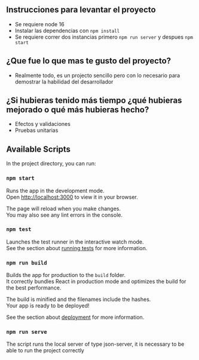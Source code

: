 ## Instrucciones para levantar el proyecto

 - Se requiere node 16 
 - Instalar las dependencias con `npm install`
 - Se requiere correr dos instancias primero `npm run server` y despues `npm start`

## ¿Que fue lo que mas te gusto del proyecto?
 - Realmente todo, es un projecto sencillo pero con lo necesario para demostrar la habilidad del desarrollador

## ¿Si hubieras tenido más tiempo ¿qué hubieras mejorado o qué más hubieras hecho?
 - Efectos y validaciones
 - Pruebas unitarias

## Available Scripts

In the project directory, you can run:

### `npm start`

Runs the app in the development mode.\
Open [http://localhost:3000](http://localhost:3000) to view it in your browser.

The page will reload when you make changes.\
You may also see any lint errors in the console.

### `npm test`

Launches the test runner in the interactive watch mode.\
See the section about [running tests](https://facebook.github.io/create-react-app/docs/running-tests) for more information.

### `npm run build`

Builds the app for production to the `build` folder.\
It correctly bundles React in production mode and optimizes the build for the best performance.

The build is minified and the filenames include the hashes.\
Your app is ready to be deployed!

See the section about [deployment](https://facebook.github.io/create-react-app/docs/deployment) for more information.

### `npm run serve`

The script runs the local server of type json-server, it is necessary to be able to run the project correctly